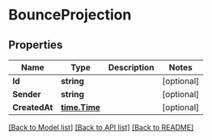 # BounceProjection

## Properties

Name | Type | Description | Notes
------------ | ------------- | ------------- | -------------
**Id** | **string** |  | [optional] 
**Sender** | **string** |  | [optional] 
**CreatedAt** | [**time.Time**](time.Time) |  | [optional] 

[[Back to Model list]](../README#documentation-for-models) [[Back to API list]](../README#documentation-for-api-endpoints) [[Back to README]](../README)


